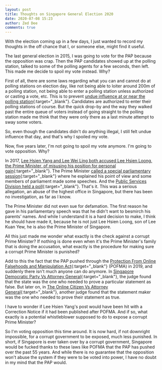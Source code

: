 ```yaml
---
layout: post
title: Thoughts on Singapore General Election 2020
date: 2020-07-08 15:23
author: Zed Dee
comments: true
---
```


With the election coming up in a few days, I just wanted to record my thoughts in the off chance that I, or someone else, might find it useful.

The last general election in 2015, I was going to vote for the PAP because the opposition was crap. Then the PAP candidates showed up at the polling station, talked to some of the polling agents for a few seconds, then left. This made me decide to spoil my vote instead. Why?

First of all, there are some laws regarding what you can and cannot do at polling stations on election day, like not being able to loiter around 200m of a polling station, not being able to enter a polling station unless authorized or casting a vote, etc. This is to prevent [undue influence at or near the polling station](https://sso.agc.gov.sg/Act/PEA1954#pr82-){:target="_blank"}. Candidates are authorized to enter their polling stations of course. But the quick drop-by and the way they walked past the entire queue of voters instead of going straight to the polling station made me think that they were only there as a last minute attempt to sway some voters.

So, even though the candidates didn't do anything illegal, I still felt undue influence that day, and that's why I spoiled my vote.

Now, five years later, I'm not going to spoil my vote anymore. I'm going to vote opposition. Why?

In 2017, [Lee Hsien Yang and Lee Wei Ling both accused Lee Hsien Loong, the Prime Minister, of misusing his position for personal gain](https://www.facebook.com/LeeHsienYangSGP/posts/1897892393784194){:target="_blank"}. The Prime Minister [called a special parliamentary session](https://sprs.parl.gov.sg/search/fullreport?sittingdate=03-07-2017){:target="_blank"} where he explained his point of view and some members of parliament made some speeches. And the [Public Services Division held a poll](https://www.straitstimes.com/politics/singapolitics/psd-polling-public-officers-on-oxley-road-spat-as-allegations-involves){:target="_blank"}. That's it. This was a serious allegation, an abuse of the highest office in Singapore, but there has been no investigation, as far as I know.

The Prime Minister did not even sue for defamation. The first reason he gave in his parliamentary speech was that he didn't want to besmirch his parents' names. And while I understand it is a hard decision to make, I think he should have made it, because he is not just Lee Hsien Loong, son of Lee Kuan Yew, he is also the Prime Minister of Singapore.

All this just made me wonder what exactly is the check against a corrupt Prime Minister? If nothing is done even when it's the Prime Minister's family that is doing the accusation, what exactly is the procedure for making sure a corrupt Prime Minister is punished?

Add to this the fact that the PAP pushed through the [Protection From Online Falsehoods and Manipulation Act](https://sso.agc.gov.sg/Act/POFMA2019){:target="_blank"} (POFMA) in 2019, and suddenly there isn't much anyone can do anymore. In [Singapore Democratic Party Vs Attorney General](https://www.supremecourt.gov.sg/docs/default-source/module-document/judgement/-2020-sghc-25-pdf.pdf){:target="_blank"}, the judge found that the state was the one who needed to prove a particular statement as false. But later on, in [The Online Citizen Vs Attorney General](https://www.supremecourt.gov.sg/docs/default-source/module-document/judgement/-2020-sghc-25-pdf.pdf){:target="_blank"}, another judge found that the statement maker was the one who needed to prove their statement as true.

I have to wonder if Lee Hsien Yang's post would have been hit with a Correction Notice if it had been published after POFMA. And if so, what exactly is a potential whistleblower supposed to do to expose a corrupt Prime Minister?

So I'm voting opposition this time around. It is now hard, if not downright impossible, for a corrupt government to be exposed, much less punished. In short, if Singapore is ever taken over by a corrupt government, Singapore would be fucked thanks to these laws like POFMA that the PAP has pushed over the past 55 years. And while there is no guarantee that the opposition won't abuse the system if they were to be voted into power, I have no doubt in my mind that the PAP would.